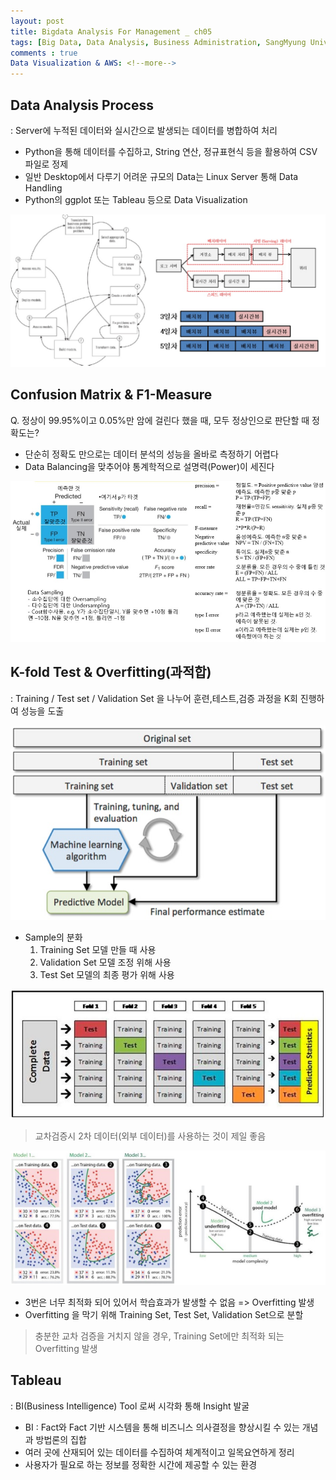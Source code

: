 ```yaml
---
layout: post
title: Bigdata Analysis For Management _ ch05
tags: [Big Data, Data Analysis, Business Administration, SangMyung University, Republic of Korea]
comments : true
Data Visualization & AWS: <!--more-->
---
```

## Data Analysis Process
 : Server에 누적된 데이터와 실시간으로 발생되는 데이터를 병합하여 처리
 
- Python을 통해 데이터를 수집하고, String 연산, 정규표현식 등을 활용하여 CSV 파일로 정제
- 일반 Desktop에서 다루기 어려운 규모의 Data는 Linux Server 통해 Data Handling
- Python의 ggplot 또는 Tableau 등으로 Data Visualization

![dp1](/assets/img/pexels/dp1.jpeg)


## Confusion Matrix & F1-Measure
Q. 정상이 99.95%이고 0.05%만 암에 걸린다 했을 때, 모두 정상인으로 판단할 때 정확도는?

- 단순히 정확도 만으로는 데이터 분석의 성능을 올바로 측정하기 어렵다
- Data Balancing을 맞추어야 통계학적으로 설명력(Power)이 세진다

![cf1](/assets/img/pexels/cf1.jpeg)


## K-fold Test & Overfitting(과적합)
 : Training / Test set / Validation Set 을 나누어 훈련,테스트,검증 과정을 K회 진행하여 성능을 도출

![kf1](/assets/img/pexels/kf1.jpeg)

- Sample의 분화
	1. Training Set 모델 만들 때 사용
	2. Validation Set 모델 조정 위해 사용
	3. Test Set 모델의 최종 평가 위해 사용

![kf2](/assets/img/pexels/kf2.jpeg)

> 교차검증시 2차 데이터(외부 데이터)를 사용하는 것이 제일 좋음

![kf3](/assets/img/pexels/kf3.jpeg)

- 3번은 너무 최적화 되어 있어서 학습효과가 발생할 수 없음 => Overfitting 발생
- Overfitting 을 막기 위해 Training Set, Test Set, Validation Set으로 분할

> 충분한 교차 검증을 거치지 않을 경우, Training Set에만 최적화 되는 Overfitting 발생


## Tableau
 : BI(Business Intelligence) Tool 로써 시각화 통해 Insight 발굴
- BI : Fact와 Fact 기반 시스템을 통해 비즈니스 의사결정을 향상시킬 수 있는 개념과 방법론의 집합
- 여러 곳에 산재되어 있는 데이터를 수집하여 체계적이고 일목요연하게 정리
- 사용자가 필요로 하는 정보를 정확한 시간에 제공할 수 있는 환경

